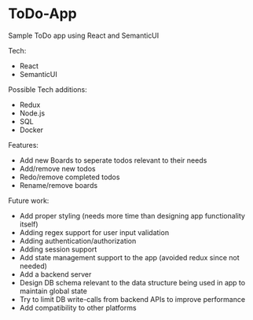 # ToDo-App
Sample ToDo app using React and SemanticUI

Tech:
- React
- SemanticUI

Possible Tech additions:
- Redux
- Node.js
- SQL
- Docker

Features:
- Add new Boards to seperate todos relevant to their needs
- Add/remove new todos
- Redo/remove completed todos
- Rename/remove boards

Future work:
- Add proper styling (needs more time than designing app functionality itself)
- Adding regex support for user input validation
- Adding authentication/authorization
- Adding session support
- Add state management support to the app (avoided redux since not needed)
- Add a backend server
- Design DB schema relevant to the data structure being used in app to maintain global state
- Try to limit DB write-calls from backend APIs to improve performance
- Add compatibility to other platforms